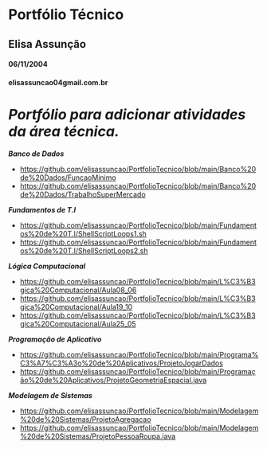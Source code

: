 # Portfólio Técnico
## Elisa Assunção
#### 06/11/2004
#### elisassuncao04gmail.com.br 


# _Portfólio para adicionar atividades da área técnica._


**_Banco de Dados_**
* https://github.com/elisassuncao/PortfolioTecnico/blob/main/Banco%20de%20Dados/FuncaoMinimo
* https://github.com/elisassuncao/PortfolioTecnico/blob/main/Banco%20de%20Dados/TrabalhoSuperMercado

**_Fundamentos de T.I_**
* https://github.com/elisassuncao/PortfolioTecnico/blob/main/Fundamentos%20de%20T.I/ShellScriptLoops1.sh
* https://github.com/elisassuncao/PortfolioTecnico/blob/main/Fundamentos%20de%20T.I/ShellScriptLoops2.sh

**_Lógica Computacional_**
* https://github.com/elisassuncao/PortfolioTecnico/blob/main/L%C3%B3gica%20Computacional/Aula08_06
* https://github.com/elisassuncao/PortfolioTecnico/blob/main/L%C3%B3gica%20Computacional/Aula19_10
* https://github.com/elisassuncao/PortfolioTecnico/blob/main/L%C3%B3gica%20Computacional/Aula25_05

**_Programação de Aplicativo_**
* https://github.com/elisassuncao/PortfolioTecnico/blob/main/Programa%C3%A7%C3%A3o%20de%20Aplicativos/ProjetoJogarDados
* https://github.com/elisassuncao/PortfolioTecnico/blob/main/Programação%20de%20Aplicativos/ProjetoGeometriaEspacial.java

**_Modelagem de Sistemas_**
* https://github.com/elisassuncao/PortfolioTecnico/blob/main/Modelagem%20de%20Sistemas/ProjetoAgregacao
* https://github.com/elisassuncao/PortfolioTecnico/blob/main/Modelagem%20de%20Sistemas/ProjetoPessoaRoupa.java
